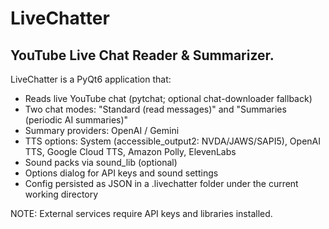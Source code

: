 # LiveChatter
## YouTube Live Chat Reader &amp; Summarizer.

LiveChatter is a PyQt6 application that:
- Reads live YouTube chat (pytchat; optional chat-downloader fallback)
- Two chat modes: "Standard (read messages)" and "Summaries (periodic AI summaries)"
- Summary providers: OpenAI / Gemini
- TTS options: System (accessible_output2: NVDA/JAWS/SAPI5), OpenAI TTS, Google Cloud TTS, Amazon Polly, ElevenLabs
- Sound packs via sound_lib (optional)
- Options dialog for API keys and sound settings
- Config persisted as JSON in a .livechatter folder under the current working directory

NOTE: External services require API keys and libraries installed.
